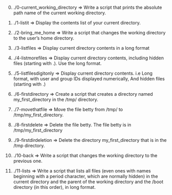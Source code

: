 0. ./0-current_working_directory => Write a script that prints the absolute path name of the current working directory.

1. ./1-listit => Display the contents list of your current directory.

2. ./2-bring_me_home => Write a script that changes the working directory to the user’s home directory.

3. ./3-listfiles => Display current directory contents in a long format

4. ./4-listmorefiles => Display current directory contents, including hidden files (starting with .). Use the long format.

5. ./5-listfilesdigitonly => Display current directory contents. i.e Long format, with user and group IDs displayed numerically, And hidden files (starting with .)

6. ./6-firstdirectory => Create a script that creates a directory named my_first_directory in the /tmp/ directory.

7. ./7-movethatfile => Move the file betty from /tmp/ to /tmp/my_first_directory.

8. ./8-firstdelete => Delete the file betty. The file betty is in /tmp/my_first_directory

9. ./9-firstdirdeletion => Delete the directory my_first_directory that is in the /tmp directory.

10. ./10-back => Write a script that changes the working directory to the previous one.

11. ./11-lists => Write a script that lists all files (even ones with names beginning with a period character, which are normally hidden) in the current directory and the parent of the working directory and the /boot directory (in this order), in long format.
